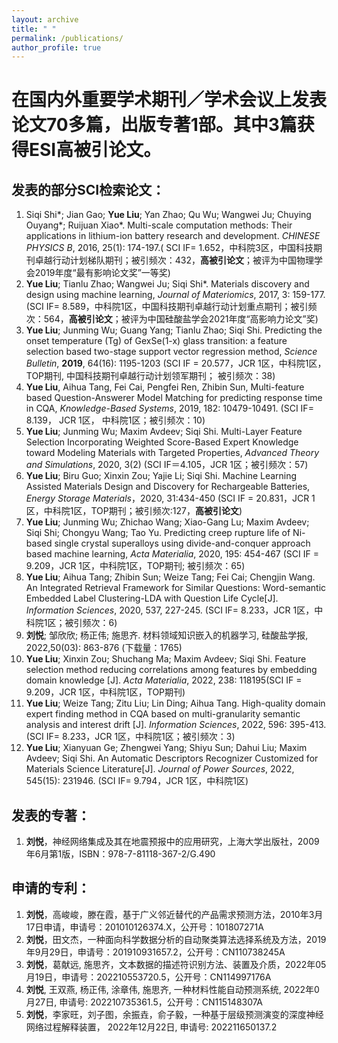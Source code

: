 ```yaml
---
layout: archive
title: " "
permalink: /publications/
author_profile: true
---
```


在国内外重要学术期刊／学术会议上发表论文70多篇，出版专著1部。其中3篇获得ESI高被引论文。
======

发表的部分SCI检索论文：
------
1.	Siqi Shi*; Jian Gao; **Yue Liu**; Yan Zhao; Qu Wu; Wangwei Ju; Chuying Ouyang*; Ruijuan Xiao*. Multi-scale computation methods: Their applications in lithium-ion battery research and development. _CHINESE PHYSICS B_, 2016, 25(1): 174-197.( SCI IF= 1.652，中科院3区，中国科技期刊卓越行动计划梯队期刊；被引频次：432，**高被引论文**；被评为中国物理学会2019年度“最有影响论文奖”一等奖)
2.	**Yue Liu**; Tianlu Zhao; Wangwei Ju; Siqi Shi*. Materials discovery and design using machine learning, _Journal of Materiomics_, 2017, 3: 159-177. (SCI IF= 8.589，中科院1区，中国科技期刊卓越行动计划重点期刊；被引频次：564，**高被引论文**；被评为中国硅酸盐学会2021年度“高影响力论文”奖)
3.	**Yue Liu**; Junming Wu; Guang Yang; Tianlu Zhao; Siqi Shi. Predicting the onset temperature (Tg) of GexSe(1-x) glass transition: a feature selection based two-stage support vector regression method, _Science Bulletin_, **2019**, 64(16): 1195-1203 (SCI IF = 20.577，JCR 1区，中科院1区，TOP期刊, 中国科技期刊卓越行动计划领军期刊； 被引频次：38)
4.	**Yue Liu**, Aihua Tang, Fei Cai, Pengfei Ren, Zhibin Sun, Multi-feature based Question-Answerer Model Matching for predicting response time in CQA, _Knowledge-Based Systems_, 2019, 182: 10479-10491. (SCI IF= 8.139， JCR 1区， 中科院1区；被引频次：10)
5.	**Yue Liu**; Junming Wu; Maxim Avdeev; Siqi Shi. Multi-Layer Feature Selection Incorporating Weighted Score-Based Expert Knowledge toward Modeling Materials with Targeted Properties, _Advanced Theory and Simulations_, 2020, 3(2) (SCI IF＝4.105，JCR 1区；被引频次：57)
6.	**Yue Liu**; Biru Guo; Xinxin Zou; Yajie Li; Siqi Shi. Machine Learning Assisted Materials Design and Discovery for Rechargeable Batteries, _Energy Storage Materials_，2020, 31:434-450 (SCI IF = 20.831，JCR 1区，中科院1区，TOP期刊；被引频次:127，**高被引论文**)
7.	**Yue Liu**; Junming Wu; Zhichao Wang; Xiao-Gang Lu; Maxim Avdeev; Siqi Shi; Chongyu Wang; Tao Yu. Predicting creep rupture life of Ni-based single crystal superalloys using divide-and-conquer approach based machine learning, _Acta Materialia_, 2020, 195: 454-467 (SCI IF = 9.209，JCR 1区，中科院1区，TOP期刊; 被引频次：65)
8.	**Yue Liu**; Aihua Tang; Zhibin Sun; Weize Tang; Fei Cai; Chengjin Wang. An Integrated Retrieval Framework for Similar Questions: Word-semantic Embedded Label Clustering-LDA with Question Life Cycle[J]. _Information Sciences_, 2020, 537, 227-245. (SCI IF= 8.233，JCR 1区，中科院1区；被引频次：6)
9.	**刘悦**; 邹欣欣; 杨正伟; 施思齐. 材料领域知识嵌入的机器学习, 硅酸盐学报, 2022,50(03): 863-876 (下载量：1765)
10.	**Yue Liu**; Xinxin Zou; Shuchang Ma; Maxim Avdeev; Siqi Shi. Feature selection method reducing correlations among features by embedding domain knowledge [J]. _Acta Materialia_, 2022, 238: 118195(SCI IF = 9.209，JCR 1区，中科院1区，TOP期刊)
11.	**Yue Liu**; Weize Tang; Zitu Liu; Lin Ding; Aihua Tang. High-quality domain expert finding method in CQA based on multi-granularity semantic analysis and interest drift [J]. _Information Sciences_, 2022, 596: 395-413. (SCI IF= 8.233，JCR 1区，中科院1区；被引频次：3)
12.	**Yue Liu**; Xianyuan Ge; Zhengwei Yang; Shiyu Sun; Dahui Liu; Maxim Avdeev; Siqi Shi. An Automatic Descriptors Recognizer Customized for Materials Science Literature[J]. _Journal of Power Sources_, 2022, 545(15): 231946. (SCI IF= 9.794，JCR 1区，中科院1区)


发表的专著：
-------
1. **刘悦**，神经网络集成及其在地震预报中的应用研究，上海大学出版社，2009年6月第1版，ISBN：978-7-81118-367-2/G.490

申请的专利：
-------
1. **刘悦**，高峻峻，滕在霞，基于广义邻近替代的产品需求预测方法，2010年3月17日申请，申请号：201010126374.X，公开号：101807271A
2. **刘悦**，田文杰，一种面向科学数据分析的自动聚类算法选择系统及方法，2019年9月29日，申请号：201910931657.2，公开号：CN110738245A
3. **刘悦**，葛献远, 施思齐，文本数据的描述符识别方法、装置及介质，2022年05月19日，申请号：202210553720.5，公开号：CN114997176A
4. **刘悦**, 王双燕, 杨正伟, 涂章伟, 施思齐, 一种材料性能自动预测系统, 2022年0月27日, 申请号: 202210735361.5，公开号：CN115148307A
5. **刘悦**，李家旺，刘子图，余振垚，俞子毅，一种基于层级预测演变的深度神经网络过程解释装置， 2022年12月22日, 申请号: 202211650137.2



